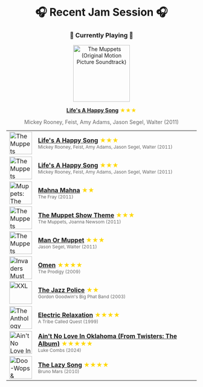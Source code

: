 <div align='center'>

# 🎧 Recent Jam Session 🎧

<h3>🎵 Currently Playing 🎵</h3>

<a href="https://open.spotify.com/track/63OHQ5zebkOIllF9O3372c"><img src="https://i.scdn.co/image/ab67616d0000b27349975a26b5562064db3a552b" width="150" height="150" alt="The Muppets (Original Motion Picture Soundtrack)" /></a>

<b><a href="https://open.spotify.com/track/63OHQ5zebkOIllF9O3372c">Life's A Happy Song</a></b><span style="color: gold;"> ★★★</span>

<span style="color: #666;">Mickey Rooney, Feist, Amy Adams, Jason Segel, Walter (2011)</span>

<table style='margin: 0 auto; max-width: 550px;'>
<tr>
<td width="60"><a href="https://open.spotify.com/track/63OHQ5zebkOIllF9O3372c"><img src="https://i.scdn.co/image/ab67616d0000b27349975a26b5562064db3a552b" width="60" height="60" alt="The Muppets (Original Motion Picture Soundtrack)" /></a></td>
<td><b><a href="https://open.spotify.com/track/63OHQ5zebkOIllF9O3372c">Life's A Happy Song</a></b> <span style="color: gold;"> ★★★</span><br><span style="font-size: 12px; color: #666;">Mickey Rooney, Feist, Amy Adams, Jason Segel, Walter (2011)</span></td>
</tr>
<tr>
<td width="60"><a href="https://open.spotify.com/track/63OHQ5zebkOIllF9O3372c"><img src="https://i.scdn.co/image/ab67616d0000b27349975a26b5562064db3a552b" width="60" height="60" alt="The Muppets (Original Motion Picture Soundtrack)" /></a></td>
<td><b><a href="https://open.spotify.com/track/63OHQ5zebkOIllF9O3372c">Life's A Happy Song</a></b> <span style="color: gold;"> ★★★</span><br><span style="font-size: 12px; color: #666;">Mickey Rooney, Feist, Amy Adams, Jason Segel, Walter (2011)</span></td>
</tr>
<tr>
<td width="60"><a href="https://open.spotify.com/track/1mxnywNGNeSYvMQdNJ4Fy7"><img src="https://i.scdn.co/image/ab67616d0000b273e8b83a879e062cdc0d0aef39" width="60" height="60" alt="Muppets: The Green Album" /></a></td>
<td><b><a href="https://open.spotify.com/track/1mxnywNGNeSYvMQdNJ4Fy7">Mahna Mahna</a></b> <span style="color: gold;"> ★★</span><br><span style="font-size: 12px; color: #666;">The Fray (2011)</span></td>
</tr>
<tr>
<td width="60"><a href="https://open.spotify.com/track/2fFnUnsRZ11zSqJoZalmxq"><img src="https://i.scdn.co/image/ab67616d0000b27349975a26b5562064db3a552b" width="60" height="60" alt="The Muppets (Original Motion Picture Soundtrack)" /></a></td>
<td><b><a href="https://open.spotify.com/track/2fFnUnsRZ11zSqJoZalmxq">The Muppet Show Theme</a></b> <span style="color: gold;"> ★★★</span><br><span style="font-size: 12px; color: #666;">The Muppets, Joanna Newsom (2011)</span></td>
</tr>
<tr>
<td width="60"><a href="https://open.spotify.com/track/1JyG5yuwpN0VIi4wbqvDfB"><img src="https://i.scdn.co/image/ab67616d0000b27349975a26b5562064db3a552b" width="60" height="60" alt="The Muppets (Original Motion Picture Soundtrack)" /></a></td>
<td><b><a href="https://open.spotify.com/track/1JyG5yuwpN0VIi4wbqvDfB">Man Or Muppet</a></b> <span style="color: gold;"> ★★★</span><br><span style="font-size: 12px; color: #666;">Jason Segel, Walter (2011)</span></td>
</tr>
<tr>
<td width="60"><a href="https://open.spotify.com/track/144adL7pGHEWRwute2wxzZ"><img src="https://i.scdn.co/image/ab67616d0000b273bce53a924b756cbaf8aa245c" width="60" height="60" alt="Invaders Must Die" /></a></td>
<td><b><a href="https://open.spotify.com/track/144adL7pGHEWRwute2wxzZ">Omen</a></b> <span style="color: gold;"> ★★★★</span><br><span style="font-size: 12px; color: #666;">The Prodigy (2009)</span></td>
</tr>
<tr>
<td width="60"><a href="https://open.spotify.com/track/48ebD1GIO56qH8nYBLWQna"><img src="https://i.scdn.co/image/ab67616d0000b273aaecbc943b8593a1233b98c5" width="60" height="60" alt="XXL" /></a></td>
<td><b><a href="https://open.spotify.com/track/48ebD1GIO56qH8nYBLWQna">The Jazz Police</a></b> <span style="color: gold;"> ★★</span><br><span style="font-size: 12px; color: #666;">Gordon Goodwin's Big Phat Band (2003)</span></td>
</tr>
<tr>
<td width="60"><a href="https://open.spotify.com/track/0eEXcw3JLVXcRxYrVYMy68"><img src="https://i.scdn.co/image/ab67616d0000b273b1ddb9f5f519e0d37bc94a53" width="60" height="60" alt="The Anthology" /></a></td>
<td><b><a href="https://open.spotify.com/track/0eEXcw3JLVXcRxYrVYMy68">Electric Relaxation</a></b> <span style="color: gold;"> ★★★★</span><br><span style="font-size: 12px; color: #666;">A Tribe Called Quest (1999)</span></td>
</tr>
<tr>
<td width="60"><a href="https://open.spotify.com/track/6GG4yyk3UATdBfTHVgI8PB"><img src="https://i.scdn.co/image/ab67616d0000b27339808230102049beb62fdd7b" width="60" height="60" alt="Ain't No Love In Oklahoma (From Twisters: The Album)" /></a></td>
<td><b><a href="https://open.spotify.com/track/6GG4yyk3UATdBfTHVgI8PB">Ain't No Love In Oklahoma (From Twisters: The Album)</a></b> <span style="color: gold;"> ★★★★★</span><br><span style="font-size: 12px; color: #666;">Luke Combs (2024)</span></td>
</tr>
<tr>
<td width="60"><a href="https://open.spotify.com/track/1ExfPZEiahqhLyajhybFeS"><img src="https://i.scdn.co/image/ab67616d0000b273f6b55ca93bd33211227b502b" width="60" height="60" alt="Doo-Wops & Hooligans" /></a></td>
<td><b><a href="https://open.spotify.com/track/1ExfPZEiahqhLyajhybFeS">The Lazy Song</a></b> <span style="color: gold;"> ★★★★</span><br><span style="font-size: 12px; color: #666;">Bruno Mars (2010)</span></td>
</tr>
</table>
</div>

